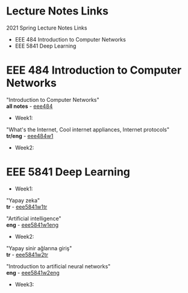 # Lecture Notes Links
2021 Spring Lecture Notes Links  
* EEE 484 Introduction to Computer Networks  
* EEE 5841 Deep Learning  

# EEE 484 Introduction to Computer Networks  
"Introduction to Computer Networks"  
**all notes** - [eee484](https://v.gd/eee484)  
  
* Week1:  
  
"What's the Internet, Cool internet appliances, Internet protocols"  
**tr/eng** - [eee484w1](https://v.gd/eee484w1)  
  
* Week2:  

# EEE 5841 Deep Learning  
* Week1:  
  
"Yapay zeka"  
**tr** - [eee5841w1tr](https://v.gd/eee5841w1tr)  
  
"Artificial intelligence"  
**eng** - [eee5841w1eng](https://v.gd/eee5841w1eng)  
  
* Week2:  
  
"Yapay sinir ağlarına giriş"  
**tr** - [eee5841w2tr](https://v.gd/eee5841w2tr)  
  
"Introduction to artificial neural networks"  
**eng** - [eee5841w2eng](https://v.gd/eee5841w2eng)  
  
* Week3:  
